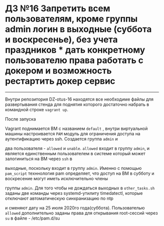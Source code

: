 # ДЗ №16 Запретить всем пользователям, кроме группы admin логин в выходные (суббота и воскресенье), без учета праздников * дать конкретному пользователю права работать с докером и возможность рестартить докер сервис
--------------------------------------------------------------------------------------------

Внутри репозитория DZ-otus-16 находятся все необходиме файлы для развертывания стенда для поднятия которого достаточно набрать в командной строке `vagrant up`. 

После запуска

Vagrant поднимается ВМ с названием `default` , внутри виртуальной машины настроивается `PAM` модуль для ограничения доступа на аутентификацию через ssh. Создается группа `admin` и 

два пользователя - `allowed` и `unable`. `allowed` входит в группу `admin`, и является единственным пользователем в системе который может залогиниться на ВМ через `ssh` в 

выходные, поскольку входит в группу `admin`. Именно с помощью `pam_script` техннология pam определяет, что доступ на ВМ в субботу и воскресение могут иметь исключительно члены 

группы `admin`. Для того чтобы не дождаться выходных в `other_tasks.sh` заданы две команды через systemd-утилиту timedatectl, которые отключают автоматическую синхранизацию по ntp 

и сменяют дату на 25 июля 2020го года(суббота). Пользователью `allowed` дополнительно заданы права для открывания root-сессий через `su` в файле - /etc/pam.d/su
